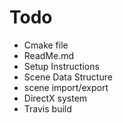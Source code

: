 Todo
=======

 * Cmake file
 * ReadMe.md
 * Setup Instructions
 * Scene Data Structure
 * scene import/export
 * DirectX system
 * Travis build